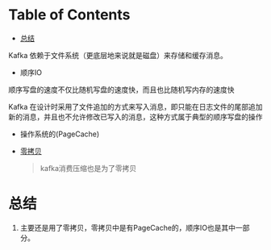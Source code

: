 # Table of Contents

* [总结](#总结)


Kafka 依赖于文件系统（更底层地来说就是磁盘）来存储和缓存消息。

+ 顺序IO

顺序写盘的速度不仅比随机写盘的速度快，而且也比随机写内存的速度快

Kafka 在设计时采用了文件追加的方式来写入消息，即只能在日志文件的尾部追加新的消息，并且也不允许修改已写入的消息，这种方式属于典型的顺序写盘的操作

+ 操作系统的(PageCache)

+ [零拷贝](../../B.计算机网络/零拷贝.md)

  > kafka消费压缩也是为了零拷贝


# 总结
1. 主要还是用了零拷贝，零拷贝中是有PageCache的，顺序IO也是其中一部分。
